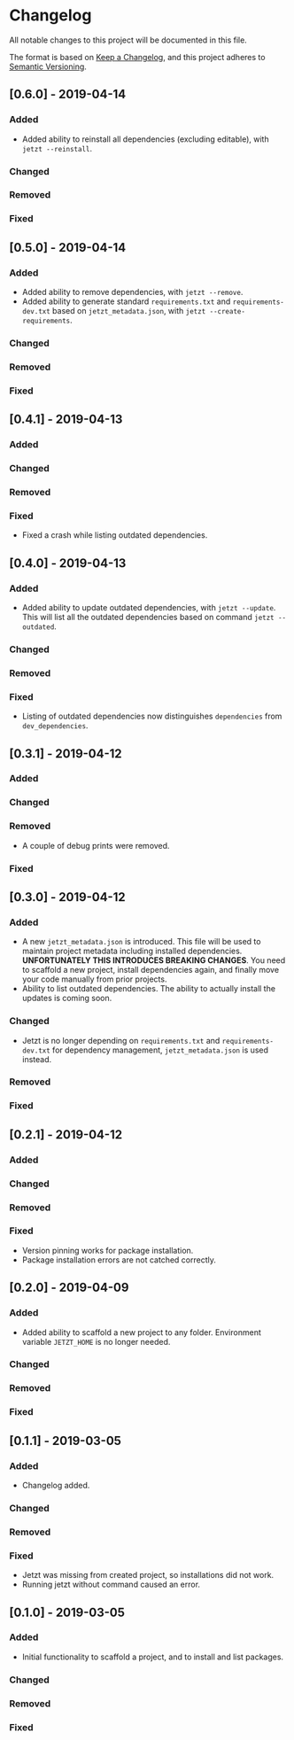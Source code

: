 # Changelog

All notable changes to this project will be documented in this file.

The format is based on [Keep a Changelog](https://keepachangelog.com/en/1.0.0/),
and this project adheres to [Semantic Versioning](https://semver.org/spec/v2.0.0.html).

## [0.6.0] - 2019-04-14

### Added

- Added ability to reinstall all dependencies (excluding editable), with `jetzt --reinstall`.

### Changed

### Removed

### Fixed

## [0.5.0] - 2019-04-14

### Added

- Added ability to remove dependencies, with `jetzt --remove`.
- Added ability to generate standard `requirements.txt` and `requirements-dev.txt` based on `jetzt_metadata.json`, with `jetzt --create-requirements`.

### Changed

### Removed

### Fixed


## [0.4.1] - 2019-04-13

### Added

### Changed

### Removed

### Fixed

- Fixed a crash while listing outdated dependencies.


## [0.4.0] - 2019-04-13

### Added

- Added ability to update outdated dependencies, with `jetzt --update`. This will list all the outdated dependencies based on command `jetzt --outdated`.

### Changed

### Removed

### Fixed

- Listing of outdated dependencies now distinguishes `dependencies` from `dev_dependencies`.


## [0.3.1] - 2019-04-12

### Added

### Changed

### Removed

- A couple of debug prints were removed.

### Fixed

## [0.3.0] - 2019-04-12

### Added

- A new `jetzt_metadata.json` is introduced. This file will be used to maintain project metadata including installed dependencies. **UNFORTUNATELY THIS INTRODUCES BREAKING CHANGES**. You need to scaffold a new project, install dependencies again, and finally move your code manually from prior projects.
- Ability to list outdated dependencies. The ability to actually install the updates is coming soon.

### Changed

- Jetzt is no longer depending on `requirements.txt` and `requirements-dev.txt` for dependency management, `jetzt_metadata.json` is used instead.

### Removed

### Fixed


## [0.2.1] - 2019-04-12

### Added

### Changed

### Removed

### Fixed

- Version pinning works for package installation.
- Package installation errors are not catched correctly.

## [0.2.0] - 2019-04-09

### Added

- Added ability to scaffold a new project to any folder. Environment variable `JETZT_HOME` is no longer needed.

### Changed

### Removed

### Fixed


## [0.1.1] - 2019-03-05

### Added

- Changelog added.

### Changed

### Removed

### Fixed

- Jetzt was missing from created project, so installations did not work.
- Running jetzt without command caused an error.


## [0.1.0] - 2019-03-05

### Added

- Initial functionality to scaffold a project, and to install and list packages.

### Changed

### Removed

### Fixed
